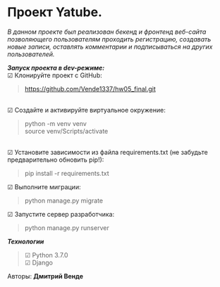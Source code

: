 # Проект Yatube.
<i>В данном проекте был реализован бекенд и фронтенд веб-сайта позволяющего пользователям проходить регистрацию, создавать новые записи, оставлять комментарии и подписываться на других пользователей.</i>

<i><b>Запуск проекта в dev-режиме:</i></b><br>
☑ Клонируйте проект с GitHub:</li>
    <blockquote>
     https://github.com/Vende1337/hw05_final.git
    </blockquote>  
☑ Создайте и активируйте виртуальное окружение:</li>
    <blockquote>
      python -m venv venv<br>
      source venv/Scripts/activate
    </blockquote>  
☑ Установите зависимости из файла requirements.txt (не забудьте предварительно обновить pip!):</li>
    <blockquote>
      pip install -r requirements.txt
    </blockquote>
☑ Выполните миграции:</li>
    <blockquote>
      python manage.py migrate
    </blockquote>
 ☑ Запустите сервер разработчика:</li>
    <blockquote>
      python manage.py runserver
    </blockquote>
</li>
<i><b>Технологии</i></b>
<blockquote>
☑ Python 3.7.0 <br>
☑ Django
</blockquote>

Авторы:
<b>Дмитрий Венде</b><br>
